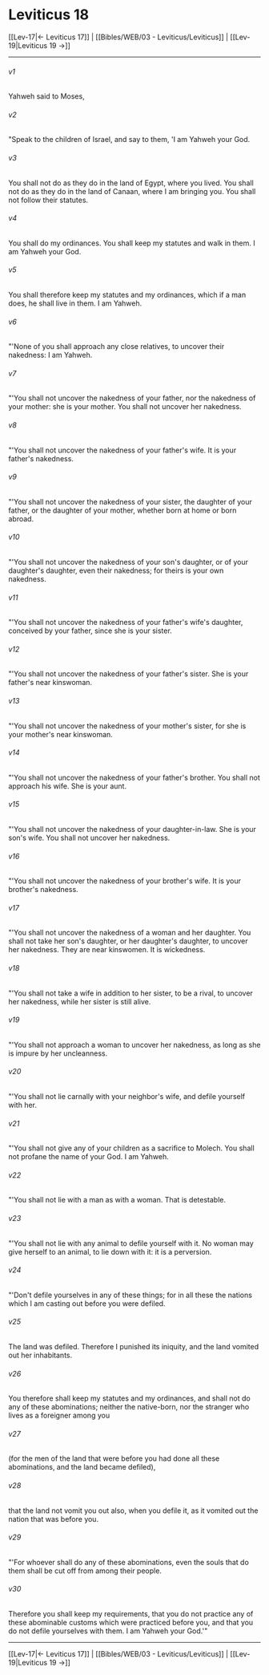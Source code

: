 # Leviticus 18

[[Lev-17|← Leviticus 17]] | [[Bibles/WEB/03 - Leviticus/Leviticus]] | [[Lev-19|Leviticus 19 →]]
***



###### v1 
Yahweh said to Moses, 

###### v2 
"Speak to the children of Israel, and say to them, 'I am Yahweh your God. 

###### v3 
You shall not do as they do in the land of Egypt, where you lived. You shall not do as they do in the land of Canaan, where I am bringing you. You shall not follow their statutes. 

###### v4 
You shall do my ordinances. You shall keep my statutes and walk in them. I am Yahweh your God. 

###### v5 
You shall therefore keep my statutes and my ordinances, which if a man does, he shall live in them. I am Yahweh. 

###### v6 
"'None of you shall approach any close relatives, to uncover their nakedness: I am Yahweh. 

###### v7 
"'You shall not uncover the nakedness of your father, nor the nakedness of your mother: she is your mother. You shall not uncover her nakedness. 

###### v8 
"'You shall not uncover the nakedness of your father's wife. It is your father's nakedness. 

###### v9 
"'You shall not uncover the nakedness of your sister, the daughter of your father, or the daughter of your mother, whether born at home or born abroad. 

###### v10 
"'You shall not uncover the nakedness of your son's daughter, or of your daughter's daughter, even their nakedness; for theirs is your own nakedness. 

###### v11 
"'You shall not uncover the nakedness of your father's wife's daughter, conceived by your father, since she is your sister. 

###### v12 
"'You shall not uncover the nakedness of your father's sister. She is your father's near kinswoman. 

###### v13 
"'You shall not uncover the nakedness of your mother's sister, for she is your mother's near kinswoman. 

###### v14 
"'You shall not uncover the nakedness of your father's brother. You shall not approach his wife. She is your aunt. 

###### v15 
"'You shall not uncover the nakedness of your daughter-in-law. She is your son's wife. You shall not uncover her nakedness. 

###### v16 
"'You shall not uncover the nakedness of your brother's wife. It is your brother's nakedness. 

###### v17 
"'You shall not uncover the nakedness of a woman and her daughter. You shall not take her son's daughter, or her daughter's daughter, to uncover her nakedness. They are near kinswomen. It is wickedness. 

###### v18 
"'You shall not take a wife in addition to her sister, to be a rival, to uncover her nakedness, while her sister is still alive. 

###### v19 
"'You shall not approach a woman to uncover her nakedness, as long as she is impure by her uncleanness. 

###### v20 
"'You shall not lie carnally with your neighbor's wife, and defile yourself with her. 

###### v21 
"'You shall not give any of your children as a sacrifice to Molech. You shall not profane the name of your God. I am Yahweh. 

###### v22 
"'You shall not lie with a man as with a woman. That is detestable. 

###### v23 
"'You shall not lie with any animal to defile yourself with it. No woman may give herself to an animal, to lie down with it: it is a perversion. 

###### v24 
"'Don't defile yourselves in any of these things; for in all these the nations which I am casting out before you were defiled. 

###### v25 
The land was defiled. Therefore I punished its iniquity, and the land vomited out her inhabitants. 

###### v26 
You therefore shall keep my statutes and my ordinances, and shall not do any of these abominations; neither the native-born, nor the stranger who lives as a foreigner among you 

###### v27 
(for the men of the land that were before you had done all these abominations, and the land became defiled), 

###### v28 
that the land not vomit you out also, when you defile it, as it vomited out the nation that was before you. 

###### v29 
"'For whoever shall do any of these abominations, even the souls that do them shall be cut off from among their people. 

###### v30 
Therefore you shall keep my requirements, that you do not practice any of these abominable customs which were practiced before you, and that you do not defile yourselves with them. I am Yahweh your God.'"

***
[[Lev-17|← Leviticus 17]] | [[Bibles/WEB/03 - Leviticus/Leviticus]] | [[Lev-19|Leviticus 19 →]]
